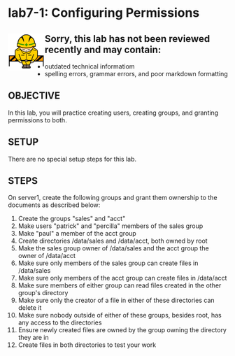 # lab7-1: Configuring Permissions
## <img align="left" src="../images/ConstructionSign.png">Sorry, this lab has not been reviewed recently and may contain:
  - outdated technical informatiom
  - spelling errors, grammar errors, and poor markdown formatting

## OBJECTIVE

In this lab, you will practice creating users, creating groups, and granting
permissions to both.

## SETUP

There are no special setup steps for this lab.

## STEPS

On server1, create the following groups and grant them ownership to the
documents as described below:

 1.  Create the groups "sales" and "acct"
 2.  Make users "patrick" and "percilla" members of the sales group
 3.  Make "paul" a member of the acct group
 4.  Create directories /data/sales and /data/acct, both owned by root
 5.  Make the sales group owner of /data/sales and the acct group the owner of
     /data/acct
 6.  Make sure only members of the sales group can create files in /data/sales
 7.  Make sure only members of the acct group can create files in /data/acct
 8.  Make sure members of either group can read files created in the other
     group's directory
 9.  Make sure only the creator of a file in either of these directories can
     delete it
10.  Make sure nobody outside of either of these groups, besides root, has any
     access to the directories
11.  Ensure newly created files are owned by the group owning the directory
     they are in
12.  Create files in both directories to test your work
